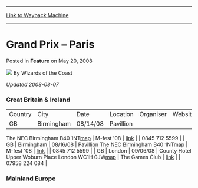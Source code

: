 
---
[Link to Wayback Machine](https://web.archive.org/web/20211018085749/https://magic.wizards.com/en/articles/archive/grand-prix-%E2%80%93-paris-2008-05-20)

[_metadata_:author]:- "Wizards of the Coast"
[_metadata_:description]:- "Updated 2008-08-07 Great Britain & Ireland Country City Date Location Organiser Website Email Phone GB Birmingham 08/14/08 Pavillion The NEC Birmingham B40 1NT map M-fest '08 link 0845 712 5599 GB Birmingham 08/16/08 Pavillion The NEC Birmingham B40 1NT map M-fest '08 link 0845 712 5599 GB London 09/06/08 County Hotel Upper Woburn Place London WC1H 0JW map The Games Club link"
[_metadata_:generator]:- "Drupal 7 (http://drupal.org)"
[_metadata_:node]:- "635651"
[_metadata_:publish_date]:- "2008-05-20"
[_metadata_:source]:- "div-main-content"
[_metadata_:title]:- "Grand Prix – Paris"
[_metadata_:wayback_capture_timestamp]:- "2021-10-18 08:57:49"
[_metadata_:wayback_raw_url]:- "https://web.archive.org/web/20211018085749id_/https://magic.wizards.com/en/articles/archive/grand-prix-%E2%80%93-paris-2008-05-20"
[_metadata_:wayback_url]:- "https://magic.wizards.com/en/articles/archive/grand-prix-%E2%80%93-paris-2008-05-20"
---


Grand Prix – Paris
==================



 Posted in **Feature**
 on May 20, 2008 






![](https://media.magic.wizards.com/styles/auth_small/public/images/person/wizards_author.jpg)
By Wizards of the Coast












*Updated 2008-08-07*


### Great Britain & Ireland




|  |  |  |  |  |  |  |  |
| --- | --- | --- | --- | --- | --- | --- | --- |
| Country | City | Date | Location | Organiser | Website | Email | Phone |
| GB | Birmingham | 08/14/08 | Pavillion
 The NEC
 Birmingham
 B40 1NT[map](http://www.google.com/maps?f=q&hl=en&q=B40%201NT,+uk&ie) | M-fest '08 | [link](http://www.wizards.com/default.asp?x=events/magic/m-fest) |  | 0845 712 5599 |
| GB | Birmingham | 08/16/08 | Pavillion
 The NEC
 Birmingham
 B40 1NT[map](http://www.google.com/maps?f=q&hl=en&q=B40%201NT,+uk&ie) | M-fest '08 | [link](http://www.wizards.com/default.asp?x=events/magic/m-fest) |  | 0845 712 5599 |
| GB | London | 09/06/08 | County Hotel
 Upper Woburn Place
 London
 WC1H 0JW[map](http://www.google.com/maps?f=q&hl=en&q=WC1H%200JW,+uk&ie) | The Games Club | [link](http://www.thegamesclub.org) |  | 07958 224 084 |

### Mainland Europe








